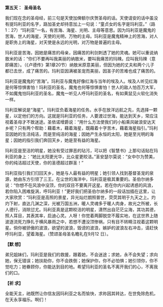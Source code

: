 **第五天：  圣母圣名**

我们现在念的圣母经，前三句是天使加俾额尔庆贺圣母的话。天使请安的话中虽没有提玛利亚的名字，路加圣史却持意加上一句说：“童贞女的名字是玛利亚。”（路1：27）“玛利亚”一名，有苦海、海星、光明、主母等意思。因为玛利亚是魔鬼的苦海，世人的海星，天使的光明，万物的主母。玛利亚是魔鬼精神上的苦海，对人是职务上的海星，对天使是永远的光明，对万物是普遍的主母。

玛利亚是苦海，因她是痛苦的母亲，因痛苦的利剑刺透了她的灵魂。她可以重说纳敖米的话：“你们不要再叫我美丽的纳敖米，要叫我痛苦的玛辣。应叫我玛辣（意即痛苦）。（《卢德传》第1章20节）纳敖米原意美丽，但因为她的丈夫和两个儿子都已去世，成了痛苦的。玛利亚因满被圣宠而美丽，因圣子的苦难也成了痛苦的。

玛利亚是魔鬼的“苦海”。玛利亚与魔鬼好像红海与当年的埃及人。埃及人听见红海是何等惊惧害怕！玛利亚的圣名，魔鬼也何等惊惧害怕！世人的敌人怕百万大军，不如魔鬼怕玛利亚的圣名，魔鬼一听见人呼玛利亚的圣名，有如黄鼠见火软化消失一样。

玛利亚解说是“海星”。玛利亚负着海星的任务。水手在放洋远航之先，先选择一颗星，以定他们的方向。这就是玛利亚的任务，人要渡过世海，能达到天乡，常应注视着圣母才不致迷途。圣依诺增爵说：“用什么方法使我们的小船乘风破浪安达天乡呢？只有两个帮助：藉着木，藉着海星，既藉着十字苦木，藉着海星指引。”玛利亚因她的生活纯洁，而是至纯洁的海星；因她产生永恒的太阳，她是至光明的海星；因她的指引我们奔回天乡，她是至有益的海星。

玛利亚是至洁的明星，她没有受过罪恶的玷污，可以把《智慧书》上那句话贴在玛利亚的身上：“她比太阳更光华，比众星更皎洁。”圣安瑟尔莫说：“女中尔为赞美，你的纯洁超过天使，你的圣德超过群圣！”

玛利亚指引我们归回天乡，她是与人最有益的明星；她引领人找到基督圣宠的泉源，她由东方引领了三王。在尘世的海洋中，玛利亚是极其重要的。圣伯尔纳多说：“你想不在风浪中没顶，你的双目不要离开这星。若在你内兴起诱惑的风浪，若你陷入困难旋涡，呼玛利亚！”更好我们把圣伯尔纳多的一段话加插在这里，让大家欣赏：“玛利亚是高照的景星，异光灿烂朗照普世，荧荧其明于九天之上。灼灼下射，直达几渊之深，光被万国五洲，暖人灵魂多于暖人肉身，故光之所被，长人德行，消除愆尤。玛利亚真是这颗皎洁的明星，潇然出自茫茫尘海，其功其德，照人耳目，其表其率，启迪心灵。人呀！你觉着两脚脱空不履实地，在这世界上随波逐流死力挣扎于横风暴雨之中，若想不遭没顶惨祸，只有目不转睛注视着这颗明星。倘你被骄傲的波浪，欲望的波浪，毁谤的波浪，嫉妒的波浪左右冲击，请赶快呼玛利亚，望着海星。（赞颂圣母圣名瞻礼在9月12 日）。

**【默 想】**

弟兄姐妹们，玛利亚是我们的救援，跟着她，不会迷途；求她，永不会失望；求向她，保无错误；她扶助你，你不会跌倒；她保护你，你不必怕惧；她引领你，你不觉吃力；她眷顾你，你能达到目的地。希望玛利亚的圣名不离开我们的心，不离我们的口。

**【祈 求】**

全能天主，祂既然让你信友因玛利亚之名而愉快，求祢因其转达，在世免除危机，在天永享福乐。啊们！